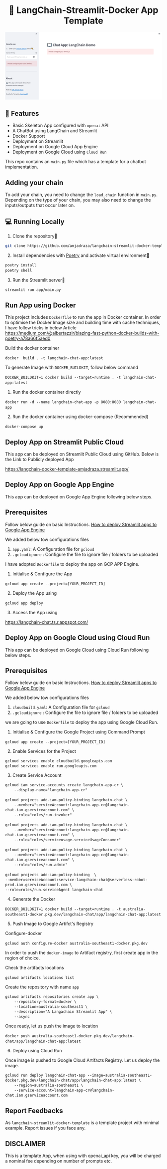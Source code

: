 <h1 align="center">
📖 LangChain-Streamlit-Docker App Template
</h1>

![UI](ui.PNG?raw=true)

## 🔧 Features

- Basic Skeleton App configured with `openai` API
- A ChatBot using LangChain and Streamlit
- Docker Support
- Deployment on Streamlit 
- Deployment on Google Cloud App Engine
- Deployment on Google Cloud using `Cloud Run`

This repo contains an `main.py` file which has a template for a chatbot implementation.

## Adding your chain
To add your chain, you need to change the `load_chain` function in `main.py`.
Depending on the type of your chain, you may also need to change the inputs/outputs that occur later on.


## 💻 Running Locally

1. Clone the repository📂

```bash
git clone https://github.com/amjadraza/langchain-streamlit-docker-template.git
```

2. Install dependencies with [Poetry](https://python-poetry.org/) and activate virtual environment🔨

```bash
poetry install
poetry shell
```

3. Run the Streamlit server🚀

```bash
streamlit run app/main.py 
```

Run App using Docker
--------------------
This project includes `Dockerfile` to run the app in Docker container. In order to optimise the Docker Image
size and building time with cache techniques, I have follow tricks in below Article 
https://medium.com/@albertazzir/blazing-fast-python-docker-builds-with-poetry-a78a66f5aed0

Build the docker container

``docker  build . -t langchain-chat-app:latest ``

To generate Image with `DOCKER_BUILDKIT`, follow below command

```DOCKER_BUILDKIT=1 docker build --target=runtime . -t langchain-chat-app:latest```

1. Run the docker container directly 

``docker run -d --name langchain-chat-app -p 8080:8080 langchain-chat-app ``

2. Run the docker container using docker-compose (Recommended)

``docker-compose up``


Deploy App on Streamlit Public Cloud
------------------------------------
This app can be deployed on Streamlit Public Cloud using GitHub. Below is the Link to 
Publicly deployed App

https://langchain-docker-template-amjadraza.streamlit.app/


Deploy App on Google App Engine
--------------------------------
This app can be deployed on Google App Engine following below steps.

## Prerequisites

Follow below guide on basic Instructions.
[How to deploy Streamlit apps to Google App Engine](https://dev.to/whitphx/how-to-deploy-streamlit-apps-to-google-app-engine-407o)

We added below tow configurations files 

1. `app.yaml`: A Configuration file for `gcloud`
2. `.gcloudignore` : Configure the file to ignore file / folders to be uploaded

I have adopted `Dockerfile` to deploy the app on GCP APP Engine.

1. Initialise & Configure the App

``gcloud app create --project=[YOUR_PROJECT_ID]``

2. Deploy the App using

``gcloud app deploy``

3. Access the App using 

https://langchain-chat.ts.r.appspot.com/


Deploy App on Google Cloud using Cloud Run
------------------------------------------
This app can be deployed on Google Cloud using Cloud Run following below steps.

## Prerequisites

Follow below guide on basic Instructions.
[How to deploy Streamlit apps to Google App Engine](https://dev.to/whitphx/how-to-deploy-streamlit-apps-to-google-app-engine-407o)

We added below tow configurations files 

1. `cloudbuild.yaml`: A Configuration file for `gcloud`
2. `.gcloudignore` : Configure the file to ignore file / folders to be uploaded

we are going to use `Dockerfile` to deploy the app using Google Cloud Run.

1. Initialise & Configure the Google Project using Command Prompt

`gcloud app create --project=[YOUR_PROJECT_ID]`

2. Enable Services for the Project

```
gcloud services enable cloudbuild.googleapis.com
gcloud services enable run.googleapis.com
```

3. Create Service Account

```
gcloud iam service-accounts create langchain-app-cr \
    --display-name="langchain-app-cr"

gcloud projects add-iam-policy-binding langchain-chat \
    --member="serviceAccount:langchain-app-cr@langchain-chat.iam.gserviceaccount.com" \
    --role="roles/run.invoker"

gcloud projects add-iam-policy-binding langchain-chat \
    --member="serviceAccount:langchain-app-cr@langchain-chat.iam.gserviceaccount.com" \
    --role="roles/serviceusage.serviceUsageConsumer"

gcloud projects add-iam-policy-binding langchain-chat \
    --member="serviceAccount:langchain-app-cr@langchain-chat.iam.gserviceaccount.com" \
    --role="roles/run.admin"

gcloud projects add-iam-policy-binding  \
--member=serviceAccount:service-langchain-chat@serverless-robot-prod.iam.gserviceaccount.com \
--role=roles/run.serviceAgent langchain-chat

``` 

4. Generate the Docker

`DOCKER_BUILDKIT=1 docker build --target=runtime . -t australia-southeast1-docker.pkg.dev/langchain-chat/app/langchain-chat-app:latest`

5. Push Image to Google Artifct's Registry

Configure-docker 

`gcloud auth configure-docker australia-southeast1-docker.pkg.dev`

In order to push the `docker-image` to Artifact registry, first create app in the region of choice. 

Check the artifacts locations

`gcloud artifacts locations list`

Create the repository with name `app`

```
gcloud artifacts repositories create app \
    --repository-format=docker \
    --location=australia-southeast1 \
    --description="A Langachain Streamlit App" \
    --async
```

Once ready, let us push the image to location

`docker push australia-southeast1-docker.pkg.dev/langchain-chat/app/langchain-chat-app:latest`

6. Deploy using Cloud Run

Once image is pushed to Google Cloud Artifacts Registry. Let us deploy the image.

```
gcloud run deploy langchain-chat-app --image=australia-southeast1-docker.pkg.dev/langchain-chat/app/langchain-chat-app:latest \
    --region=australia-southeast1 \
    --service-account=langchain-app-cr@langchain-chat.iam.gserviceaccount.com
```

## Report Feedbacks

As `langchain-streamlit-docker-template` is a template project with minimal example. Report issues if you face any. 

## DISCLAIMER

This is a template App, when using with openai_api key, you will be charged a nominal fee depending
on number of prompts etc.